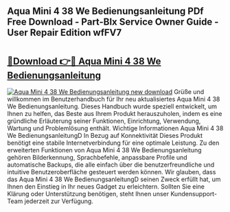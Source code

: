 ## Aqua Mini 4 38 We Bedienungsanleitung PDf Free Download - Part-BIx Service Owner Guide - User Repair Edition wfFV7

# <h2><a href="http://df0kp0m.blite.top/?on=Aqua+Mini+4+38+We+Bedienungsanleitung">🔗Download 👉🔴 Aqua Mini 4 38 We Bedienungsanleitung</a></h2>

[![Aqua Mini 4 38 We Bedienungsanleitung new download](https://i.imgur.com/lujVjoI.png)](http://df0kp0m.blite.top/?on=Aqua+Mini+4+38+We+Bedienungsanleitung)
Grüße und willkommen im Benutzerhandbuch für Ihr neu aktualisiertes Aqua Mini 4 38 We Bedienungsanleitung. Dieses Handbuch wurde speziell entwickelt, um Ihnen zu helfen, das Beste aus Ihrem Produkt herauszuholen, indem es eine gründliche Erläuterung seiner Funktionen, Einrichtung, Verwendung, Wartung und Problemlösung enthält. Wichtige Informationen Aqua Mini 4 38 We BedienungsanleitungD In Bezug auf Konnektivität Dieses Produkt benötigt eine stabile Internetverbindung für eine optimale Leistung. Zu den erweiterten Funktionen von Aqua Mini 4 38 We Bedienungsanleitung gehören Bilderkennung, Sprachbefehle, anpassbare Profile und automatische Backups, die alle einfach über die benutzerfreundliche und intuitive Benutzeroberfläche gesteuert werden können. Wir glauben, dass das Aqua Mini 4 38 We BedienungsanleitungD seinen Zweck erfüllt hat, um Ihnen den Einstieg in Ihr neues Gadget zu erleichtern. Sollten Sie eine Klärung oder Unterstützung benötigen, steht Ihnen unser Kundensupport-Team jederzeit zur Verfügung.
